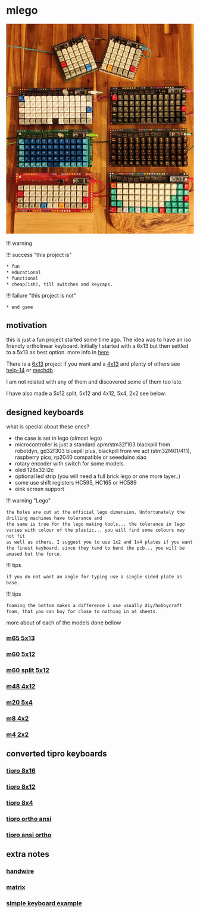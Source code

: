 # mlego

![some pics](pics/keybs.jpg)

!!! warning

!!! success "this project is"

    * fun
    * educational
    * functional
    * cheap(ish), till switches and keycaps.


!!! failure "this project is not"

    * end game

## motivation

this is just a fun project started some time ago.
The idea was to have an iso friendly ortholinear keyboard.
Initially I started with a 6x13 but then settled to a 5x13 as best option.
more info in [here](https://alin.elena.space/blog/keeblego/)

There is a [6x13](https://github.com/Kyrremann/index-tab) project if you want
and a [4x13](https://github.com/farfalleflickan/nack) and plenty of others see [help-14](https://mechkey.org/)
or [mechdb](https://mechdb.net/)

I am not related with any of them and discovered some of them too late.

I have also made a 5x12 split, 5x12 and 4x12, 5x4, 2x2 see below.

## designed keyboards

what is special about these ones?

  * the case is set in lego (almost lego)
  * microcontroller is just a standard apm/stm32f103 blackpill from robotdyn, gd32f303 bluepill plus, blackpill from we act (stm32f401/411), raspberry pico, rp2040 compatible or seeeduino xiao
  * rotary encoder with switch for some models.
  * oled 128x32 i2c
  * optional led strip (you will need a full brick lego or one more layer..)
  * some use shift registers HC595, HC165 or HC589
  * eink screen support

!!! warning "Lego"

    the holes are cut at the official lego dimension. Unfortunately the drilling machines have tolerance and
    the same is true for the lego making tools... the tolerance in lego varies with colour of the plastic... you will find some colours may not fit
    as well as others. I suggest you to use 1x2 and 1x4 plates if you want the finest keyboard, since they tend to bend the pcb... you will be
    amased but the force.

!!! tips

    if you do not want an angle for typing use a single sided plate as base.

!!! tips

    foaming the bottom makes a difference i use usually diy/hobbycraft foam, that you can buy for close to nothing in a4 sheets.

more about of each of the models done bellow

### [m65 5x13](m65.md)

### [m60 5x12](m60.md)

### [m60 split 5x12](m60_split.md)

### [m48 4x12](m48.md)

###  [m20 5x4](m20.md)

### [m8 4x2](m8.md)

### [m4 2x2](m4.md)

## converted tipro keyboards

### [tipro 8x16](tipro8x16.md)

### [tipro 8x12](tipro8x12.md)

### [tipro 8x4](tipro8x4.md)

### [tipro ortho ansi](tiproortho-ansi.md)

### [tipro ansi ortho](tiproansi-ortho.md)

## extra notes

### [handwire](hand5x5.md)

### [matrix](notenoughpins.md)

### [simple keyboard example](how_matrix_works_extra.md)
